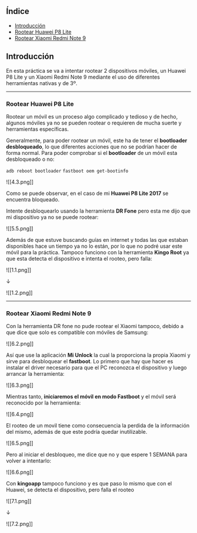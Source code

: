 ## Índice

- [Introducción](#introducción)
- [Rootear Huawei P8 Lite](#rootear-huawei-p8-lite)
- [Rootear Xiaomi Redmi Note 9](#rootear-xiaomi-redmi-note-9)

## Introducción

En esta práctica se va a intentar rootear 2 dispositivos móviles, un Huawei P8 Lite y un Xiaomi Redmi Note 9 mediante el uso de diferentes herramientas nativas y de 3º.

---

### Rootear Huawei P8 Lite

Rootear un móvil es un proceso algo complicado y tedioso y de hecho, algunos móviles ya no se pueden rootear o requieren de mucha suerte y herramientas específicas.


Generalmente, para poder rootear un móvil, este ha de tener el **bootloader desbloqueado**, lo que diferentes acciones que no se podrían hacer de forma normal. 
Para poder comprobar si el **bootloader** de un móvil esta desbloqueado o no:


`adb reboot bootloader`
`fastboot oem get-bootinfo`

![[4.3.png]]

Como se puede observar, en el caso de mi **Huawei P8 Lite 2017** se encuentra bloqueado.

Intente desbloquearlo usando la herramienta **DR Fone** pero esta me dijo que mi dispositivo ya no se puede rootear:

![[5.5.png]]

Además de que estuve buscando guías en internet y todas las que estaban disponibles hace un tiempo ya no lo están, por lo que no podré usar este móvil para la práctica. 
Tampoco funciono con la herramienta **Kingo Root** ya que esta detecta el dispositivo e intenta el rooteo, pero falla:

![[1.1.png]]

↓

![[1.2.png]]

---

### Rootear Xiaomi Redmi Note 9

Con la herramienta DR fone no pude rootear el Xiaomi tampoco, debido a que dice que solo es compatible con móviles de Samsung:

![[6.2.png]]


Así que use la aplicación **Mi Unlock** la cual la proporciona la propia Xiaomi y sirve para desbloquear el **fastboot**. 
Lo primero que hay que hacer es instalar el driver necesario para que el PC reconozca el dispositivo y luego arrancar la herramienta:

![[6.3.png]]

Mientras tanto, **iniciaremos el móvil en modo Fastboot** y el móvil será reconocido por la herramienta:

![[6.4.png]]

El rooteo de un movil tiene como consecuencia la perdida de la información del mismo, además de que este podría quedar inutilizable.

![[6.5.png]]

Pero al iniciar el desbloqueo, me dice que no y que espere 1 SEMANA para volver a intentarlo:

![[6.6.png]]

Con **kingoapp** tampoco funciono y es que paso lo mismo que con el Huawei, se detecta el dispositivo, pero falla el rooteo

![[7.1.png]]

↓

![[7.2.png]]
